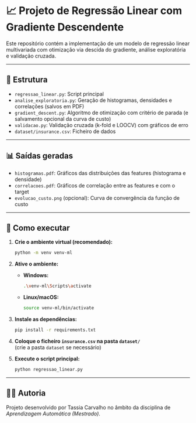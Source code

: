 # 📈 Projeto de Regressão Linear com Gradiente Descendente

Este repositório contém a implementação de um modelo de regressão linear multivariada com otimização via descida do gradiente, análise exploratória e validação cruzada.

---

## 📁 Estrutura

- `regressao_linear.py`: Script principal
- `analise_exploratoria.py`: Geração de histogramas, densidades e correlações (salvos em PDF)
- `gradient_descent.py`: Algoritmo de otimização com critério de parada (e salvamento opcional da curva de custo)
- `validacao.py`: Validação cruzada (k-fold e LOOCV) com gráficos de erro
- `dataset/insurance.csv`: Ficheiro de dados 

---

## 📊 Saídas geradas

- `histogramas.pdf`: Gráficos das distribuições das features (histograma e densidade)
- `correlacoes.pdf`: Gráficos de correlação entre as features e com o target
- `evolucao_custo.png` (opcional): Curva de convergência da função de custo

---

## 🚀 Como executar

1. **Crie o ambiente virtual (recomendado):**
   ```bash
   python -m venv venv-ml
   ```

2. **Ative o ambiente:**

   - **Windows:**
     ```bash
     .\venv-ml\Scripts\activate
     ```
   - **Linux/macOS:**
     ```bash
     source venv-ml/bin/activate
     ```

3. **Instale as dependências:**
   ```bash
   pip install -r requirements.txt
   ```

4. **Coloque o ficheiro `insurance.csv` na pasta `dataset/`**  
   (crie a pasta `dataset` se necessário)

5. **Execute o script principal:**
   ```bash
   python regressao_linear.py
   ```

---

## 👩‍💻 Autoria

Projeto desenvolvido por Tassia Carvalho no âmbito da disciplina de *Aprendizagem Automática (Mestrado)*.
